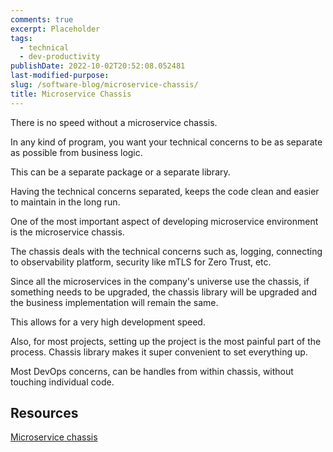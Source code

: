 ```yaml
---
comments: true
excerpt: Placeholder
tags:
  - technical
  - dev-productivity
publishDate: 2022-10-02T20:52:08.052481
last-modified-purpose:
slug: /software-blog/microservice-chassis/
title: Microservice Chassis
---
```


There is no speed without a microservice chassis.

In any kind of program, you want your technical concerns to be as separate as possible from business logic.

This can be a separate package or a separate library.

Having the technical concerns separated, keeps the code clean and easier to maintain in the long run.

One of the most important aspect of developing microservice environment is the microservice chassis.

The chassis deals with the technical concerns such as, logging, connecting to observability platform, security like mTLS for Zero Trust, etc.

Since all the microservices in the company's universe use the chassis, if something needs to be upgraded, the chassis library will be upgraded and the business implementation will remain the same.

This allows for a very high development speed.

Also, for most projects, setting up the project is the most painful part of the process. Chassis library makes it super convenient to set everything up.

Most DevOps concerns, can be handles from within chassis, without touching individual code.

## Resources

[Microservice chassis](https://microservices.io/patterns/software-blog/microservice-chassis.html)
